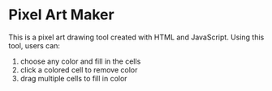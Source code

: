 # Pixel Art Maker
This is a pixel art drawing tool created with HTML and JavaScript.
Using this tool, users can:
1. choose any color and fill in the cells
2. click a colored cell to remove color
3. drag multiple cells to fill in color
